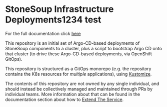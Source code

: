 # StoneSoup Infrastructure Deployments1234 test

For the full documentation click [here](https://redhat-appstudio.github.io/infra-deployments/docs/introduction/about.html)

This repository is an initial set of Argo-CD-based deployments of StoneSoup components to a cluster, plus a script to bootstrap Argo CD onto that cluster (to drive these Argo-CD-based deployments, via OpenShift GitOps).

This repository is structured as a GitOps monorepo (e.g. the repository contains the K8s resources for *multiple* applications), using [Kustomize](https://kustomize.io/).

The contents of this repository are not owned by any single individual, and should instead be collectively managed and maintained through PRs by individual teams. More information about that can be found in the documentation section about how to [Extend The Service](https://redhat-appstudio.github.io/infra-deployments/docs/deployment/extending-the-service.html).
